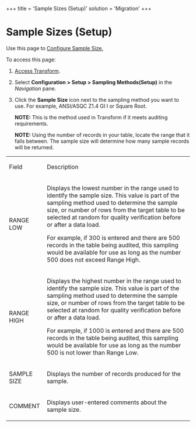 +++
title = 'Sample Sizes (Setup)'
solution = 'Migration'
+++

# Sample Sizes (Setup)

<div class="use">

Use this page to [Configure Sample
Size.](../Config/Configure_Sample_Size.htm)

</div>

To access this page:

1.  [Access Transform](../Config/Access_Transform.htm).

2.  Select **Configuration \> Setup \> Sampling Methods(Setup)** in the
    *Navigation* pane.

3.  Click the **Sample Size** icon next to the sampling method you want
    to use. For example, ANSI/ASQC Z1.4 GI I or Square Root.
    
    **NOTE:** This is the method used in Transform if it meets auditing
    requirements.
    
    **NOTE:** Using the number of records in your table, locate the
    range that it falls between. The sample size will determine how many
    sample records will be returned.

<table>
<tbody>
<tr class="odd">
<td><p>Field</p></td>
<td><p>Description</p></td>
</tr>
<tr class="even">
<td><p>RANGE LOW</p></td>
<td><p>Displays the lowest number in the range used to identify the sample size. This value is part of the sampling method used to determine the sample size, or number of rows from the target table to be selected at random for quality verification before or after a data load.</p>
<p>For example, if 300 is entered and there are 500 records in the table being audited, this sampling would be available for use as long as the number 500 does not exceed Range High.</p></td>
</tr>
<tr class="odd">
<td><p>RANGE HIGH</p></td>
<td><p>Displays the highest number in the range used to identify the sample size. This value is part of the sampling method used to determine the sample size, or number of rows from the target table to be selected at random for quality verification before or after a data load.</p>
<p>For example, if 1000 is entered and there are 500 records in the table being audited, this sampling would be available for use as long as the number 500 is not lower than Range Low.</p></td>
</tr>
<tr class="even">
<td><p>SAMPLE SIZE</p></td>
<td><p>Displays the number of records produced for the sample.</p></td>
</tr>
<tr class="odd">
<td><p>COMMENT</p></td>
<td><p>Displays user-entered comments about the sample size.</p></td>
</tr>
</tbody>
</table>
